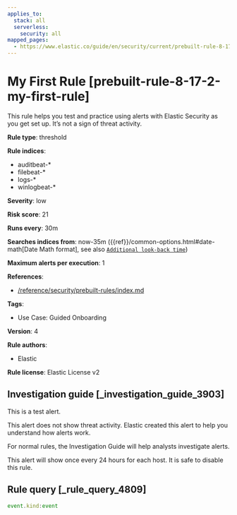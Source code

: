 ```yaml
---
applies_to:
  stack: all
  serverless:
    security: all
mapped_pages:
  - https://www.elastic.co/guide/en/security/current/prebuilt-rule-8-17-2-my-first-rule.html
---
```


# My First Rule [prebuilt-rule-8-17-2-my-first-rule]

This rule helps you test and practice using alerts with Elastic Security as you get set up. It’s not a sign of threat activity.

**Rule type**: threshold

**Rule indices**:

* auditbeat-*
* filebeat-*
* logs-*
* winlogbeat-*

**Severity**: low

**Risk score**: 21

**Runs every**: 30m

**Searches indices from**: now-35m ({{ref}}/common-options.html#date-math[Date Math format], see also [`Additional look-back time`](docs-content://solutions/security/detect-and-alert/create-detection-rule.md#rule-schedule))

**Maximum alerts per execution**: 1

**References**:

* [/reference/security/prebuilt-rules/index.md](/reference/prebuilt-rules/index.md)

**Tags**:

* Use Case: Guided Onboarding

**Version**: 4

**Rule authors**:

* Elastic

**Rule license**: Elastic License v2

## Investigation guide [_investigation_guide_3903]

This is a test alert.

This alert does not show threat activity. Elastic created this alert to help you understand how alerts work.

For normal rules, the Investigation Guide will help analysts investigate alerts.

This alert will show once every 24 hours for each host. It is safe to disable this rule.


## Rule query [_rule_query_4809]

```js
event.kind:event
```


